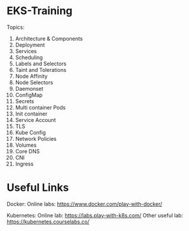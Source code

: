 # EKS-Training
Topics:

1.	Architecture & Components
2.	Deployment
3.	Services
4.	Scheduling
5.	Labels and Selectors
6.	Taint and Tolerations
7.	Node Affinity
8.	Node Selectors
9.	Daemonset
10.	ConfigMap
11.	Secrets
12.	Multi container Pods
13.	Init container
14.	Service Account
15.	TLS
16.	Kube Config
17.	Network Policies
18.	Volumes
19.	Core DNS
20.	CNI
21.	Ingress

# Useful Links

Docker:
Online labs: https://www.docker.com/play-with-docker/

Kubernetes:
Online lab: https://labs.play-with-k8s.com/
Other useful lab: https://kubernetes.courselabs.co/